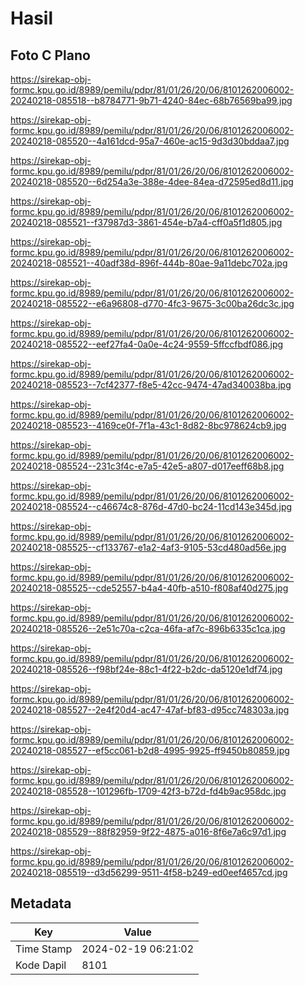 # Hasil

## Foto C Plano

https://sirekap-obj-formc.kpu.go.id/8989/pemilu/pdpr/81/01/26/20/06/8101262006002-20240218-085518--b8784771-9b71-4240-84ec-68b76569ba99.jpg

https://sirekap-obj-formc.kpu.go.id/8989/pemilu/pdpr/81/01/26/20/06/8101262006002-20240218-085520--4a161dcd-95a7-460e-ac15-9d3d30bddaa7.jpg

https://sirekap-obj-formc.kpu.go.id/8989/pemilu/pdpr/81/01/26/20/06/8101262006002-20240218-085520--6d254a3e-388e-4dee-84ea-d72595ed8d11.jpg

https://sirekap-obj-formc.kpu.go.id/8989/pemilu/pdpr/81/01/26/20/06/8101262006002-20240218-085521--f37987d3-3861-454e-b7a4-cff0a5f1d805.jpg

https://sirekap-obj-formc.kpu.go.id/8989/pemilu/pdpr/81/01/26/20/06/8101262006002-20240218-085521--40adf38d-896f-444b-80ae-9a11debc702a.jpg

https://sirekap-obj-formc.kpu.go.id/8989/pemilu/pdpr/81/01/26/20/06/8101262006002-20240218-085522--e6a96808-d770-4fc3-9675-3c00ba26dc3c.jpg

https://sirekap-obj-formc.kpu.go.id/8989/pemilu/pdpr/81/01/26/20/06/8101262006002-20240218-085522--eef27fa4-0a0e-4c24-9559-5ffccfbdf086.jpg

https://sirekap-obj-formc.kpu.go.id/8989/pemilu/pdpr/81/01/26/20/06/8101262006002-20240218-085523--7cf42377-f8e5-42cc-9474-47ad340038ba.jpg

https://sirekap-obj-formc.kpu.go.id/8989/pemilu/pdpr/81/01/26/20/06/8101262006002-20240218-085523--4169ce0f-7f1a-43c1-8d82-8bc978624cb9.jpg

https://sirekap-obj-formc.kpu.go.id/8989/pemilu/pdpr/81/01/26/20/06/8101262006002-20240218-085524--231c3f4c-e7a5-42e5-a807-d017eeff68b8.jpg

https://sirekap-obj-formc.kpu.go.id/8989/pemilu/pdpr/81/01/26/20/06/8101262006002-20240218-085524--c46674c8-876d-47d0-bc24-11cd143e345d.jpg

https://sirekap-obj-formc.kpu.go.id/8989/pemilu/pdpr/81/01/26/20/06/8101262006002-20240218-085525--cf133767-e1a2-4af3-9105-53cd480ad56e.jpg

https://sirekap-obj-formc.kpu.go.id/8989/pemilu/pdpr/81/01/26/20/06/8101262006002-20240218-085525--cde52557-b4a4-40fb-a510-f808af40d275.jpg

https://sirekap-obj-formc.kpu.go.id/8989/pemilu/pdpr/81/01/26/20/06/8101262006002-20240218-085526--2e51c70a-c2ca-46fa-af7c-896b6335c1ca.jpg

https://sirekap-obj-formc.kpu.go.id/8989/pemilu/pdpr/81/01/26/20/06/8101262006002-20240218-085526--f98bf24e-88c1-4f22-b2dc-da5120e1df74.jpg

https://sirekap-obj-formc.kpu.go.id/8989/pemilu/pdpr/81/01/26/20/06/8101262006002-20240218-085527--2e4f20d4-ac47-47af-bf83-d95cc748303a.jpg

https://sirekap-obj-formc.kpu.go.id/8989/pemilu/pdpr/81/01/26/20/06/8101262006002-20240218-085527--ef5cc061-b2d8-4995-9925-ff9450b80859.jpg

https://sirekap-obj-formc.kpu.go.id/8989/pemilu/pdpr/81/01/26/20/06/8101262006002-20240218-085528--101296fb-1709-42f3-b72d-fd4b9ac958dc.jpg

https://sirekap-obj-formc.kpu.go.id/8989/pemilu/pdpr/81/01/26/20/06/8101262006002-20240218-085529--88f82959-9f22-4875-a016-8f6e7a6c97d1.jpg

https://sirekap-obj-formc.kpu.go.id/8989/pemilu/pdpr/81/01/26/20/06/8101262006002-20240218-085519--d3d56299-9511-4f58-b249-ed0eef4657cd.jpg


## Metadata

| Key        | Value               |
| ---------- | ------------------- |
| Time Stamp | 2024-02-19 06:21:02 |
| Kode Dapil | 8101                |



